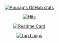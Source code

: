 <div align=center>

[![Anurag's GitHub stats](https://github-readme-stats.vercel.app/api?username=dowoonlee&theme=vision-friendly-dark)](https://github.com/anuraghazra/github-readme-stats?theme=radical)

[![Hits](https://hits.seeyoufarm.com/api/count/incr/badge.svg?url=https%3A%2F%2Fgithub.com%2Fdowoonlee&count_bg=%2379C83D&title_bg=%23D8D8D8&icon=python.svg&icon_color=%231BB031&title=hits&edge_flat=false)](https://hits.seeyoufarm.com)

[![Readme Card](https://github-readme-stats.vercel.app/api/pin/?username=dowoonlee&repo=TIL&theme=highcontrast)](https://github.com/anuraghazra/github-readme-stats)

[![Top Langs](https://github-readme-stats.vercel.app/api/top-langs/?username=dowoonlee&exclude_repo=github-readme-stats,dowoonlee.github.io)](https://github.com/anuraghazra/github-readme-stats)



</div>